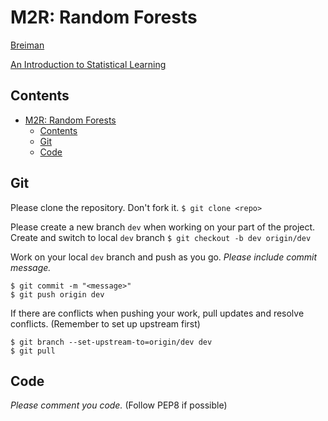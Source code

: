 # M2R: Random Forests

[Breiman](https://github.com/liyiyan128/M2R-random-forests/blob/main/materials/Breiman.pdf)

[An Introduction to Statistical Learning](https://github.com/liyiyan128/M2R-random-forests/blob/main/materials/An%20Introduction%20to%20Statistical%20Learning.pdf)

## Contents
- [M2R: Random Forests](#m2r-random-forests)
  - [Contents](#contents)
  - [Git](#git)
  - [Code](#code)



## Git
Please clone the repository. Don't fork it.
```$ git clone <repo>```

Please create a new branch `dev` when working on your part of the project.
Create and switch to local `dev` branch
```$ git checkout -b dev origin/dev```

Work on your local `dev` branch and push as you go. *Please include commit message.*
```
$ git commit -m "<message>"
$ git push origin dev
```

If there are conflicts when pushing your work, pull updates and resolve conflicts. (Remember to set up upstream first)
```
$ git branch --set-upstream-to=origin/dev dev
$ git pull
````


## Code
*Please comment you code.* (Follow PEP8 if possible)
